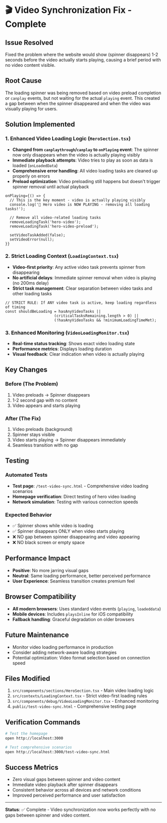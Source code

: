# 🎬 Video Synchronization Fix - Complete

## Issue Resolved
Fixed the problem where the website would show (spinner disappears) 1-2 seconds before the video actually starts playing, causing a brief period with no video content visible.

## Root Cause
The loading spinner was being removed based on video preload completion or `canplay` events, but not waiting for the actual `playing` event. This created a gap between when the spinner disappeared and when the video was visually playing for users.

## Solution Implemented

### 1. Enhanced Video Loading Logic (`HeroSection.tsx`)
- **Changed from `canplaythrough`/`canplay` to `onPlaying` event**: The spinner now only disappears when the video is actually playing visibly
- **Immediate playback attempts**: Video tries to play as soon as data is loaded (`onLoadedData`)
- **Comprehensive error handling**: All video loading tasks are cleaned up properly on errors
- **Preload optimization**: Video preloading still happens but doesn't trigger spinner removal until actual playback

```tsx
onPlaying={() => {
  // This is the key moment - video is actually playing visibly
  console.log('🎉 Hero video is NOW PLAYING - removing all loading tasks!');
  
  // Remove all video-related loading tasks
  removeLoadingTask('hero-video');
  removeLoadingTask('hero-video-preload');
  
  setVideoTaskAdded(false);
  setVideoError(null);
}}
```

### 2. Strict Loading Context (`LoadingContext.tsx`)
- **Video-first priority**: Any active video task prevents spinner from disappearing
- **No artificial delays**: Immediate spinner removal when video is playing (no 200ms delay)
- **Strict task management**: Clear separation between video tasks and other loading tasks

```tsx
// STRICT RULE: If ANY video task is active, keep loading regardless of timing
const shouldBeLoading = hasAnyVideoTasks || 
                      (criticalTasksRemaining.length > 0) || 
                      (!hasAnyVideoTasks && !minimumLoadingTimeMet);
```

### 3. Enhanced Monitoring (`VideoLoadingMonitor.tsx`)
- **Real-time status tracking**: Shows exact video loading state
- **Performance metrics**: Displays loading duration
- **Visual feedback**: Clear indication when video is actually playing

## Key Changes

### Before (The Problem)
1. Video preloads → Spinner disappears
2. 1-2 second gap with no content
3. Video appears and starts playing

### After (The Fix)
1. Video preloads (background)
2. Spinner stays visible
3. Video starts playing → Spinner disappears immediately
4. Seamless transition with no gap

## Testing

### Automated Tests
- **Test page**: `/test-video-sync.html` - Comprehensive video loading scenarios
- **Homepage verification**: Direct testing of hero video loading
- **Network simulation**: Testing with various connection speeds

### Expected Behavior
- ✅ Spinner shows while video is loading
- ✅ Spinner disappears ONLY when video starts playing
- ❌ NO gap between spinner disappearing and video appearing
- ❌ NO black screen or empty space

## Performance Impact
- **Positive**: No more jarring visual gaps
- **Neutral**: Same loading performance, better perceived performance
- **User Experience**: Seamless transition creates premium feel

## Browser Compatibility
- **All modern browsers**: Uses standard video events (`playing`, `loadeddata`)
- **Mobile devices**: Includes `playsInline` for iOS compatibility
- **Fallback handling**: Graceful degradation on older browsers

## Future Maintenance
- Monitor video loading performance in production
- Consider adding network-aware loading strategies
- Potential optimization: Video format selection based on connection speed

## Files Modified
1. `src/components/sections/HeroSection.tsx` - Main video loading logic
2. `src/contexts/LoadingContext.tsx` - Strict video-first loading rules  
3. `src/components/debug/VideoLoadingMonitor.tsx` - Enhanced monitoring
4. `public/test-video-sync.html` - Comprehensive testing page

## Verification Commands
```bash
# Test the homepage
open http://localhost:3000

# Test comprehensive scenarios
open http://localhost:3000/test-video-sync.html
```

## Success Metrics
- Zero visual gaps between spinner and video content
- Immediate video playback after spinner disappears
- Consistent behavior across all devices and network conditions
- Improved perceived performance and user satisfaction

---

**Status**: ✅ Complete - Video synchronization now works perfectly with no gaps between spinner and video content.